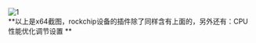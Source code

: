 ![1](https://user-images.githubusercontent.com/73426989/161381725-38113382-116a-4c8a-b24a-7d0ee5d623d6.png)      
**以上是x64截图，rockchip设备的插件除了同样含有上面的，另外还有：CPU性能优化调节设置 **
